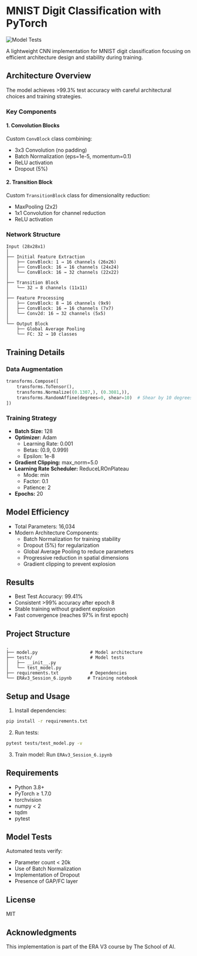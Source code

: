 # MNIST Digit Classification with PyTorch

![Model Tests](https://github.com/MohammedYaseen97/erav3-assgn06/actions/workflows/model_tests.yml/badge.svg)

A lightweight CNN implementation for MNIST digit classification focusing on efficient architecture design and stability during training.

## Architecture Overview

The model achieves >99.3% test accuracy with careful architectural choices and training strategies.

### Key Components

#### 1. Convolution Blocks
Custom `ConvBlock` class combining:
- 3x3 Convolution (no padding)
- Batch Normalization (eps=1e-5, momentum=0.1)
- ReLU activation
- Dropout (5%)

#### 2. Transition Block
Custom `TransitionBlock` class for dimensionality reduction:
- MaxPooling (2x2)
- 1x1 Convolution for channel reduction
- ReLU activation

### Network Structure

```
Input (28x28x1)
│
├── Initial Feature Extraction
│   ├── ConvBlock: 1 → 16 channels (26x26)
│   ├── ConvBlock: 16 → 16 channels (24x24)
│   └── ConvBlock: 16 → 32 channels (22x22)
│
├── Transition Block
│   └── 32 → 8 channels (11x11)
│
├── Feature Processing
│   ├── ConvBlock: 8 → 16 channels (9x9)
│   ├── ConvBlock: 16 → 16 channels (7x7)
│   └── Conv2d: 16 → 32 channels (5x5)
│
└── Output Block
    ├── Global Average Pooling
    └── FC: 32 → 10 classes
```

## Training Details

### Data Augmentation
```python
transforms.Compose([
    transforms.ToTensor(),
    transforms.Normalize((0.1307,), (0.3081,)),
    transforms.RandomAffine(degrees=0, shear=10)  # Shear by 10 degrees
])
```

### Training Strategy
- **Batch Size:** 128
- **Optimizer:** Adam
  - Learning Rate: 0.001
  - Betas: (0.9, 0.999)
  - Epsilon: 1e-8
- **Gradient Clipping:** max_norm=5.0
- **Learning Rate Scheduler:** ReduceLROnPlateau
  - Mode: min
  - Factor: 0.1
  - Patience: 2
- **Epochs:** 20

## Model Efficiency
- Total Parameters: 16,034
- Modern Architecture Components:
  - Batch Normalization for training stability
  - Dropout (5%) for regularization
  - Global Average Pooling to reduce parameters
  - Progressive reduction in spatial dimensions
  - Gradient clipping to prevent explosion

## Results
- Best Test Accuracy: 99.41%
- Consistent >99% accuracy after epoch 8
- Stable training without gradient explosion
- Fast convergence (reaches 97% in first epoch)

## Project Structure
```
.
├── model.py                    # Model architecture
├── tests/                      # Model tests
│   ├── __init__.py
│   └── test_model.py          
├── requirements.txt            # Dependencies
└── ERAv3_Session_6.ipynb      # Training notebook
```

## Setup and Usage

1. Install dependencies:
```bash
pip install -r requirements.txt
```

2. Run tests:
```bash
pytest tests/test_model.py -v
```

3. Train model: Run `ERAv3_Session_6.ipynb`

## Requirements
- Python 3.8+
- PyTorch ≥ 1.7.0
- torchvision
- numpy < 2
- tqdm
- pytest

## Model Tests
Automated tests verify:
- Parameter count < 20k
- Use of Batch Normalization
- Implementation of Dropout
- Presence of GAP/FC layer

## License
MIT

## Acknowledgments
This implementation is part of the ERA V3 course by The School of AI.